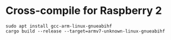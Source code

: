 # Cross-compile for Raspberry 2

```shell
sudo apt install gcc-arm-linux-gnueabihf
cargo build --release --target=armv7-unknown-linux-gnueabihf
```
